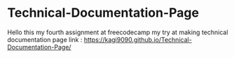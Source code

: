 # Technical-Documentation-Page
Hello this my fourth assignment at freecodecamp 
my try at making technical documentation page 
link : https://kagi9090.github.io/Technical-Documentation-Page/
